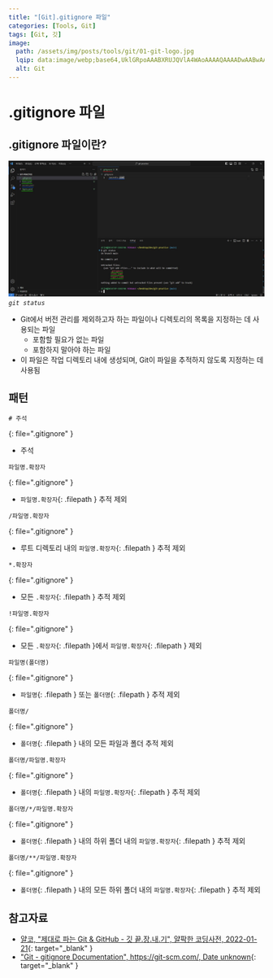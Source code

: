 ```yaml
---
title: "[Git].gitignore 파일"
categories: [Tools, Git]
tags: [Git, 깃]
image:
  path: /assets/img/posts/tools/git/01-git-logo.jpg
  lqip: data:image/webp;base64,UklGRpoAAABXRUJQVlA4WAoAAAAQAAAADwAABwAAQUxQSDIAAAARL0AmbZurmr57yyIiqE8oiG0bejIYEQTgqiDA9vqnsUSI6H+oAERp2HZ65qP/VIAWAFZQOCBCAAAA8AEAnQEqEAAIAAVAfCWkAALp8sF8rgRgAP7o9FDvMCkMde9PK7euH5M1m6VWoDXf2FkP3BqV0ZYbO6NA/VFIAAAA
  alt: Git
---
```


# .gitignore 파일

## .gitignore 파일이란?

![01-git-status](/assets/img/posts/tools/git/.gitignore-file/01-git-status.jpg)
*`git status`*

- Git에서 버전 관리를 제외하고자 하는 파일이나 디렉토리의 목록을 지정하는 데 사용되는 파일
	+ 포함할 필요가 없는 파일
	+ 포함하지 말아야 하는 파일
- 이 파일은 작업 디렉토리 내에 생성되며, Git이 파일을 추적하지 않도록 지정하는 데 사용됨

## 패턴

```
# 주석
```
{: file=".gitignore" }

- 주석

```
파일명.확장자
```
{: file=".gitignore" }

- `파일명.확장자`{: .filepath } 추적 제외

```
/파일명.확장자
```
{: file=".gitignore" }

- 루트 디렉토리 내의 `파일명.확장자`{: .filepath } 추적 제외

```
*.확장자
```
{: file=".gitignore" }

- 모든 `.확장자`{: .filepath } 추적 제외

```
!파일명.확장자
```
{: file=".gitignore" }

- 모든 `.확장자`{: .filepath }에서 `파일명.확장자`{: .filepath } 제외

```
파일명(폴더명)
```
{: file=".gitignore" }

- `파일명`{: .filepath } 또는 `폴더명`{: .filepath } 추적 제외

```
폴더명/
```
{: file=".gitignore" }

- `폴더명`{: .filepath } 내의 모든 파일과 폴더 추적 제외

```
폴더명/파일명.확장자
```
{: file=".gitignore" }

- `폴더명`{: .filepath } 내의 `파일명.확장자`{: .filepath } 추적 제외

```
폴더명/*/파일명.확장자
```
{: file=".gitignore" }

- `폴더명`{: .filepath } 내의 하위 폴더 내의 `파일명.확장자`{: .filepath } 추적 제외

```
폴더명/**/파일명.확장자
```
{: file=".gitignore" }

- `폴더명`{: .filepath } 내의 모든 하위 폴더 내의 `파일명.확장자`{: .filepath } 추적 제외

## 참고자료

- [얄코, "제대로 파는 Git & GitHub - 깃 끝.장.내.기", 얄팍한 코딩사전, 2022-01-21](https://www.youtube.com/watch?v=1I3hMwQU6GU){: target="_blank" }
- ["Git - gitignore Documentation", https://git-scm.com/, Date unknown](https://git-scm.com/docs/gitignore){: target="_blank" }